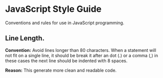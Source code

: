 # JavaScript Style Guide
Conventions and rules for use in JavaScript programming.

## Line Length.
**Convention:** Avoid lines longer than 80 characters. When a statement will not fit on a single line, it should be break it after an dot (.) or a comma (,) in these cases the next line should be indented with 8 spaces.

**Reason:** This generate more clean and readable code.
